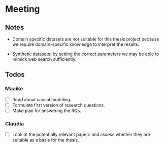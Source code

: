 # Meeting 
## Notes 
- Domain specific datasets are not suitable for this thesis project because we require domain-specific knowledge to interpret the results.

- Synthetic datasets: by setting the correct parameters we may be able to mimick web search sufficiently.

## Todos
### Maaike
- [ ] Read about causal modeling.
- [ ] Formulate first version of research questions.
- [ ] Make plan for answering the RQs.

### Claudia
- [ ] Look at the potentially relevant papers and assess whether they are suitable as a basis for the thesis.
